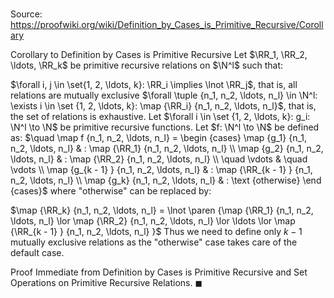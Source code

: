 # 

Source: https://proofwiki.org/wiki/Definition_by_Cases_is_Primitive_Recursive/Corollary

Corollary to Definition by Cases is Primitive Recursive
Let $\RR_1, \RR_2, \ldots, \RR_k$ be primitive recursive relations on $\N^l$ such that:

$\forall i, j \in \set{1, 2, \ldots, k}: \RR_i \implies \lnot \RR_j$, that is, all relations are mutually exclusive
$\forall \tuple {n_1, n_2, \ldots, n_l} \in \N^l: \exists i \in \set {1, 2, \ldots, k}: \map {\RR_i} {n_1, n_2, \ldots, n_l}$, that is, the set of relations is exhaustive.
Let $\forall i \in \set {1, 2, \ldots, k}: g_i: \N^l \to \N$  be primitive recursive functions.
Let $f: \N^l \to \N$ be defined as:
$\quad \map f {n_1, n_2, \ldots, n_l} = \begin {cases}
\map {g_1} {n_1, n_2, \ldots, n_l} & : \map {\RR_1} {n_1, n_2, \ldots, n_l} \\
\map {g_2} {n_1, n_2, \ldots, n_l} & : \map {\RR_2} {n_1, n_2, \ldots, n_l} \\
\quad \vdots & \quad \vdots \\
\map {g_{k - 1} } {n_1, n_2, \ldots, n_l} & : \map {\RR_{k - 1} } {n_1, n_2, \ldots, n_l} \\
\map {g_k} {n_1, n_2, \ldots, n_l} & : \text {otherwise}
\end {cases}$
where "otherwise" can be replaced by:

$\map {\RR_k} {n_1, n_2, \ldots, n_l} = \lnot \paren {\map {\RR_1} {n_1, n_2, \ldots, n_l} \lor \map {\RR_2} {n_1, n_2, \ldots, n_l} \lor \ldots \lor \map {\RR_{k - 1} } {n_1, n_2, \ldots, n_l} }$
Thus we need to define only $k - 1$ mutually exclusive relations as the "otherwise" case takes care of the default case.


Proof
Immediate from Definition by Cases is Primitive Recursive and Set Operations on Primitive Recursive Relations.
$\blacksquare$





